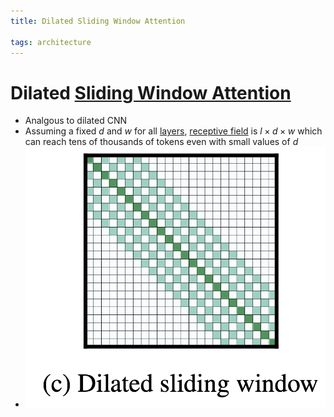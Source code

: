 ```yaml
---
title: Dilated Sliding Window Attention

tags: architecture 
---
```


# Dilated [Sliding Window Attention](Sliding%20Window%20Attention.md)
- Analgous to dilated CNN
- Assuming a fixed $d$ and $w$ for all [layers](Layers.md), [receptive field](Receptive%20field.md) is $l \times d \times w$ which can reach tens of thousands of tokens even with small values of $d$
- ![](assets/Pasted%20image%2020220621181124.png)


















































